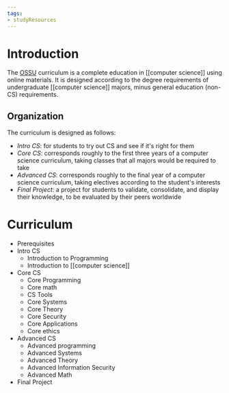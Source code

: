 ```yaml
---
tags:
- studyResources 
---
```

# Introduction 
The [OSSU](https://github.com/ossu/computer-science) curriculum is a complete education in [[computer science]] using online materials. It is designed according to the degree requirements of undergraduate [[computer science]] majors, minus general education (non-CS) requirements.
## Organization 
The curriculum is designed as follows:
-   _Intro CS_: for students to try out CS and see if it's right for them
-   _Core CS_: corresponds roughly to the first three years of a computer science curriculum, taking classes that all majors would be required to take
-   _Advanced CS_: corresponds roughly to the final year of a computer science curriculum, taking electives according to the student's interests
-   _Final Project_: a project for students to validate, consolidate, and display their knowledge, to be evaluated by their peers worldwide
# Curriculum 
- Prerequisites
- Intro CS
	- Introduction to Programming 
	- Introduction to [[computer science]] 
- Core CS
	- Core Programming 
	- Core math
	- CS Tools
	- Core Systems
	- Core Theory
	- Core Security
	- Core Applications 
	- Core ethics 
- Advanced CS
	- Advanced programming 
	- Advanced Systems 
	- Advanced Theory 
	- Advanced Information Security 
	- Advanced Math 
- Final Project 